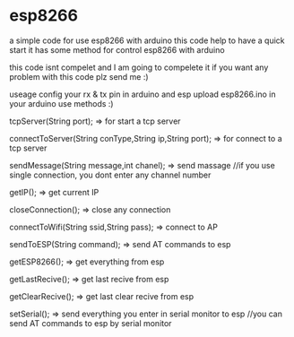 # esp8266
a simple code for use esp8266 with arduino
this code help to have a quick start 
it has some method for control esp8266 with arduino

this code isnt compelet and I am going to compelete it 
if you want any problem with this code plz send me :)

useage 
config your rx & tx pin in arduino and esp
upload esp8266.ino in your arduino
use methods :)


tcpServer(String port); => for start a tcp server

connectToServer(String conType,String ip,String port); => for connect to a tcp server

sendMessage(String message,int chanel); => send massage //if you use single connection, you dont enter any channel number

getIP(); => get current IP

closeConnection(); => close any connection

connectToWifi(String ssid,String pass); => connect to AP

sendToESP(String command); => send AT commands to esp

getESP8266(); => get everything from esp

getLastRecive(); => get last recive from esp

getClearRecive(); => get last clear recive from esp

setSerial(); => send everything you enter in serial monitor to esp //you can send AT commands to esp by serial monitor
